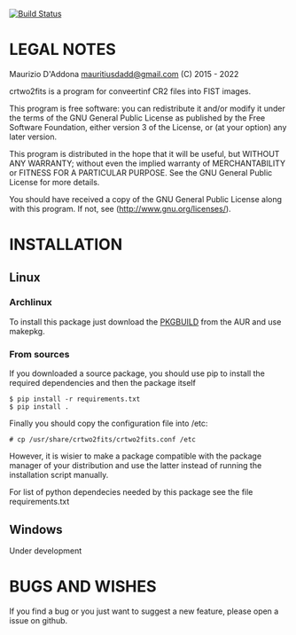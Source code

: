 [![Build Status](https://app.travis-ci.com/mauritiusdadd/crtwo2fits.svg?branch=master)](https://travis-ci.org/mauritiusdadd/crtwo2fits)

# LEGAL NOTES

Maurizio D'Addona <mauritiusdadd@gmail.com> (C) 2015 - 2022

crtwo2fits is a program for conveertinf CR2 files into FIST images.

This program is free software: you can redistribute it and/or modify
it under the terms of the GNU General Public License as published by
the Free Software Foundation, either version 3 of the License, or
(at your option) any later version.

This program is distributed in the hope that it will be useful,
but WITHOUT ANY WARRANTY; without even the implied warranty of
MERCHANTABILITY or FITNESS FOR A PARTICULAR PURPOSE.  See the
GNU General Public License for more details.

You should have received a copy of the GNU General Public License
along with this program.  If not, see (http://www.gnu.org/licenses/).

# INSTALLATION

## Linux

### Archlinux

To install this package just download the [PKGBUILD](https://aur.archlinux.org/packages/crtwo2fits/) from the AUR and use makepkg.
    
### From sources
If you downloaded a source package, you should use pip to install the required dependencies and then the package itself

    $ pip install -r requirements.txt
    $ pip install .

Finally you should copy the configuration file into /etc:

    # cp /usr/share/crtwo2fits/crtwo2fits.conf /etc

However, it is wisier to make a package compatible with the package manager
of your distribution and use the latter instead of running the installation
script manually.

For list of python dependecies needed by this package see the file requirements.txt

## Windows

Under development

# BUGS AND WISHES

If you find a bug or you just want to suggest a new feature, please
open a issue on github.

